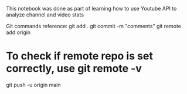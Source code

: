 This notebook was done as part of learning how to use Youtube API to analyze channel and video stats

Git commands reference:
git add .
git commit -m "comments"
git remote add origin <git repo>
# To check if remote repo is set correctly, use git remote -v
git push -u origin main
